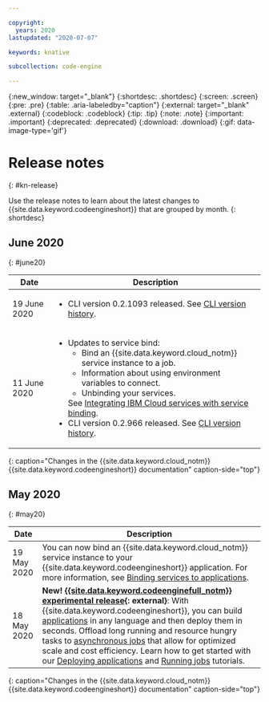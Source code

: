 ```yaml
---

copyright:
  years: 2020
lastupdated: "2020-07-07"

keywords: knative

subcollection: code-engine

---
```


{:new_window: target="_blank"}
{:shortdesc: .shortdesc}
{:screen: .screen}
{:pre: .pre}
{:table: .aria-labeledby="caption"}
{:external: target="_blank" .external}
{:codeblock: .codeblock}
{:tip: .tip}
{:note: .note}
{:important: .important}
{:deprecated: .deprecated}
{:download: .download}
{:gif: data-image-type='gif'}

# Release notes
{: #kn-release}

Use the release notes to learn about the latest changes to {{site.data.keyword.codeengineshort}} that are grouped by month. 
{: shortdesc}

## June 2020
{: #june20}

| Date | Description |
| --------- | -------- |
| 19 June 2020 | <ul><li>CLI version 0.2.1093 released. See [CLI version history](/docs/code-engine?topic=code-engine-cli_versions).</li></ul> 
| 11 June 2020 | <ul><li>Updates to service bind:<ul><li>Bind an {{site.data.keyword.cloud_notm}} service instance to a job.</li><li>Information about using environment variables to connect.</li><li>Unbinding your services.</li></ul>See [Integrating IBM Cloud services with service binding](/docs/code-engine?topic=code-engine-kn-service-binding).</li><li>CLI version 0.2.966 released. See [CLI version history](/docs/code-engine?topic=code-engine-cli_versions).</li></ul> |
{: caption="Changes in the {{site.data.keyword.cloud_notm}} {{site.data.keyword.codeengineshort}} documentation" caption-side="top"}

## May 2020
{: #may20}

| Date | Description |
| --------- | -------- |
| 19 May 2020 | You can now bind an {{site.data.keyword.cloud_notm}} service instance to your {{site.data.keyword.codeengineshort}} application. For more information, see [Binding services to applications](/docs/code-engine?topic=code-engine-kn-service-binding). |
| 18 May 2020 | **New! [{{site.data.keyword.codeenginefull_notm}} experimental release](https://cloud.ibm.com/knative/overview){: external}**: With {{site.data.keyword.codeengineshort}}, you can build [applications](/docs/code-engine?topic=code-engine-application-workloads) in any language and then deploy them in seconds. Offload long running and resource hungry tasks to [asynchronous jobs](/docs/code-engine?topic=code-engine-kn-job-deploy) that allow for optimized scale and cost efficiency. Learn how to get started with our [Deploying applications](/docs/code-engine?topic=code-engine-knative-deploy-app-tutorial) and [Running jobs](/docs/code-engine?topic=code-engine-kn-deploy-job-tutorial) tutorials. |
{: caption="Changes in the {{site.data.keyword.cloud_notm}} {{site.data.keyword.codeengineshort}} documentation" caption-side="top"}
